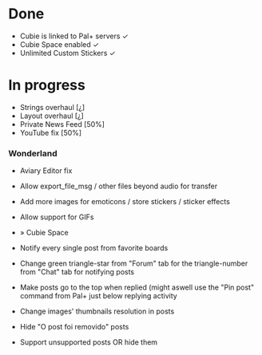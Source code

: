# **Done** #

* Cubie is linked to Pal+ servers ✓ 
* Cubie Space enabled ✓ 
* Unlimited Custom Stickers ✓ 

# **In progress** #

* Strings overhaul [¿]
* Layout overhaul [¿] 
* Private News Feed [50%] 
* YouTube fix [50%] 

### **Wonderland** ###

* Aviary Editor fix
* Allow export_file_msg / other files beyond audio for transfer
* Add more images for emoticons / store stickers / sticker effects
* Allow support for GIFs

* » Cubie Space
* Notify every single post from favorite boards
* Change green triangle-star from "Forum" tab for the triangle-number from "Chat" tab for notifying posts
* Make posts go to the top when replied (might aswell use the "Pin post" command from Pal+ just below replying activity
* Change images' thumbnails resolution in posts
* Hide "O post foi removido" posts
* Support unsupported posts OR hide them